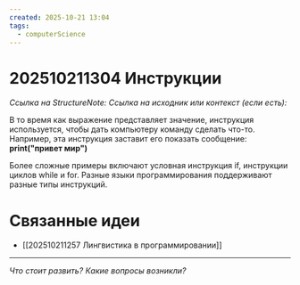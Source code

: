 ```yaml
---
created: 2025-10-21 13:04
tags:
  - computerScience
---
```

# 202510211304 Инструкции

*Ссылка на StructureNote:*
*Ссылка на исходник или контекст (если есть):*

В то время как выражение представляет значение, инструкция используется, чтобы дать компьютеру команду сделать что-то. Например, эта инструкция заставит его показать сообщение: **print("привет мир")**

Более сложные примеры включают условная инструкция if, инструкции циклов while и for. Разные языки программирования поддерживают разные типы инструкций.

# Связанные идеи

- [[202510211257 Лингвистика в программировании]]

---

*Что стоит развить? Какие вопросы возникли?*
